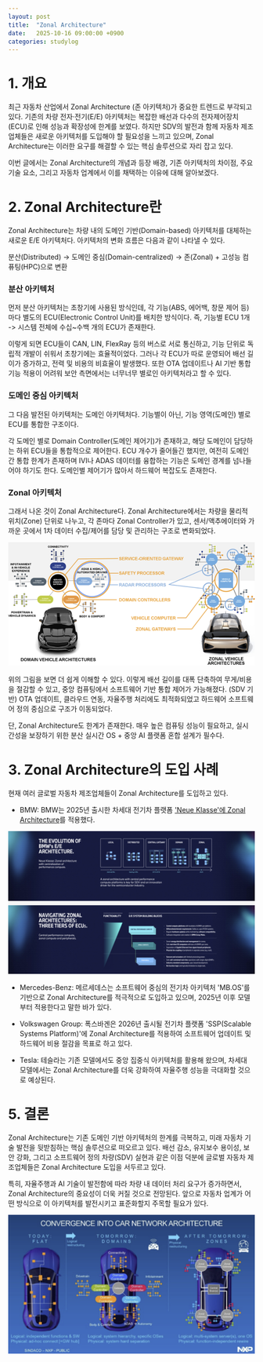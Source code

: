 ```yaml
---
layout: post
title:  "Zonal Architecture"
date:   2025-10-16 09:00:00 +0900
categories: studylog
---
```


# 1. 개요

최근 자동차 산업에서 Zonal Architecture (존 아키텍처)가 중요한 트렌드로 부각되고 있다.
기존의 차량 전자·전기(E/E) 아키텍처는 복잡한 배선과 다수의 전자제어장치(ECU)로 인해 성능과 확장성에 한계를 보였다.
하지만 SDV의 발전과 함께 자동차 제조업체들은 새로운 아키텍처를 도입해야 할 필요성을 느끼고 있으며, Zonal Architecture는 이러한 요구를 해결할 수 있는 핵심 솔루션으로 자리 잡고 있다.

이번 글에서는 Zonal Architecture의 개념과 등장 배경, 기존 아키텍처의 차이점, 주요 기술 요소, 그리고 자동차 업계에서 이를 채택하는 이유에 대해 알아보겠다.

# 2. Zonal Architecture란

Zonal Architecture는 차량 내의 도메인 기반(Domain-based) 아키텍처를 대체하는 새로운 E/E 아키텍처다.
아키텍처의 변화 흐름은 다음과 같이 나타낼 수 있다.

분산(Distributed) → 도메인 중심(Domain-centralized) → 존(Zonal) + 고성능 컴퓨팅(HPC)으로 변환

### 분산 아키텍처

먼저 분산 아키텍처는 초창기에 사용된 방식인데, 각 기능(ABS, 에어백, 창문 제어 등)마다 별도의 ECU(Electronic Control Unit)를 배치한 방식이다.
즉, 기능별 ECU 1개 -> 시스템 전체에 수십~수백 개의 ECU가 존재한다.

이렇게 되면 ECU들이 CAN, LIN, FlexRay 등의 버스로 서로 통신하고, 기능 단위로 독립적 개발이 쉬워서 초창기에는 효율적이었다. 
그러나 각 ECU가 따로 운영되어 배선 길이가 증가하고, 전력 및 비용의 비효율이 발생했다.
또한 OTA 업데이트나 AI 기반 통합 기능 적용이 어려워 보안 측면에서는 너무너무 별로인 아키텍처라고 할 수 있다.

### 도메인 중심 아키텍처

그 다음 발전된 아키텍처는 도메인 아키텍처다. 
기능별이 아닌, 기능 영역(도메인) 별로 ECU를 통합한 구조이다.

각 도메인 별로 Domain Controller(도메인 제어기)가 존재하고, 해당 도메인이 담당하는 하위 ECU들을 통합적으로 제어한다.
ECU 개수가 줄어들긴 했지만, 여전히 도메인 간 통합 한계가 존재하며 IVI나 ADAS 데이터를 융합하는 기능은 도메인 경계를 넘나들어야 하기도 한다. 
도메인별 제어기가 많아서 하드웨어 복잡도도 존재한다.

### Zonal 아키텍처

그래서 나온 것이 Zonal Architecture다.
Zonal Architecture에서는 차량을 물리적 위치(Zone) 단위로 나누고, 각 존마다 Zonal Controller가 있고, 센서/액추에이터와 가까운 곳에서 1차 데이터 수집/제어를 담당 및 관리하는 구조로 변화되었다. 

![domain architecture, zonal architecture](../assets/img/2025-10-16/image1.png)

위의 그림을 보면 더 쉽게 이해할 수 있다.
이렇게 배선 길이를 대폭 단축하여 무게/비용을 절감할 수 있고, 중앙 컴퓨팅에서 소프트웨어 기반 통합 제어가 가능해졌다. (SDV 기반)
OTA 업데이트, 클라우드 연동, 자율주행 처리에도 최적화되었고 하드웨어 소프트웨어 정의 중심으로 구조가 이동되었다.

단, Zonal Architecture도 한계가 존재한다.
매우 높은 컴퓨팅 성능이 필요하고, 실시간성을 보장하기 위한 분산 실시간 OS + 중앙 AI 플랫폼 혼합 설계가 필수다. 

# 3. Zonal Architecture의 도입 사례

현재 여러 글로벌 자동차 제조업체들이 Zonal Architecture를 도입하고 있다.

- BMW: BMW는 2025년 출시한 차세대 전기차 플랫폼 ['Neue Klasse'에 Zonal Architecture][neueklasse]를 적용했다.

![neueklasse](../assets/img/2025-10-16/image2.png)

[neueklasse]: chrome-extension://efaidnbmnnnibpcajpcglclefindmkaj/https://www.bmwgroup.com/content/dam/grpw/websites/bmwgroup_com/ir/downloads/en/2024/BMW-Group-Investor-Analyst-Days-2024_Digital-BMW.pdf

- Mercedes-Benz: 메르세데스는 소프트웨어 중심의 전기차 아키텍처 'MB.OS'를 기반으로 Zonal Architecture를 적극적으로 도입하고 있으며, 2025년 이후 모델부터 적용한다고 말한 바가 있다.

- Volkswagen Group: 폭스바겐은 2026년 출시될 전기차 플랫폼 'SSP(Scalable Systems Platform)'에 Zonal Architecture를 적용하여 소프트웨어 업데이트 및 하드웨어 비용 절감을 목표로 하고 있다.

- Tesla: 테슬라는 기존 모델에서도 중앙 집중식 아키텍처를 활용해 왔으며, 차세대 모델에서는 Zonal Architecture를 더욱 강화하여 자율주행 성능을 극대화할 것으로 예상된다.

# 5. 결론

Zonal Architecture는 기존 도메인 기반 아키텍처의 한계를 극복하고, 미래 자동차 기술 발전을 뒷받침하는 핵심 솔루션으로 떠오르고 있다.
배선 감소, 유지보수 용이성, 보안 강화, 그리고 소프트웨어 정의 차량(SDV) 실현과 같은 이점 덕분에 글로벌 자동차 제조업체들은 Zonal Architecture 도입을 서두르고 있다.

특히, 자율주행과 AI 기술이 발전함에 따라 차량 내 데이터 처리 요구가 증가하면서, Zonal Architecture의 중요성이 더욱 커질 것으로 전망된다.
앞으로 자동차 업계가 어떤 방식으로 이 아키텍처를 발전시키고 표준화할지 주목할 필요가 있다.

![neueklasse](../assets/img/2025-10-16/image3.png)